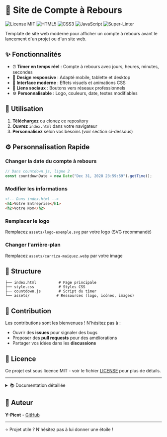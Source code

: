 # 🚀 Site de Compte à Rebours

![License MIT](https://img.shields.io/badge/License-MIT-green.svg?style=flat-square)
![HTML5](https://img.shields.io/badge/HTML5-E34F26?style=flat-square&logo=html5&logoColor=white)
![CSS3](https://img.shields.io/badge/CSS3-1572B6?style=flat-square&logo=css3&logoColor=white)
![JavaScript](https://img.shields.io/badge/JavaScript-F7DF1E?style=flat-square&logo=javascript&logoColor=black)
![Super-Linter](https://github.com/Y-Picot/countdown-site/actions/workflows/super_linter.yml/badge.svg)

Template de site web moderne pour afficher un compte à rebours avant le lancement d'un projet ou d'un site web.

## ✨ Fonctionnalités

- ⏰ **Timer en temps réel** : Compte à rebours avec jours, heures, minutes, secondes
- 📱 **Design responsive** : Adapté mobile, tablette et desktop  
- 🎨 **Interface moderne** : Effets visuels et animations CSS
- 🔗 **Liens sociaux** : Boutons vers réseaux professionnels
- ⚙️ **Personnalisable** : Logo, couleurs, date, textes modifiables

## 🚀 Utilisation

1. **Téléchargez** ou clonez ce repository
2. **Ouvrez** `index.html` dans votre navigateur
3. **Personnalisez** selon vos besoins (voir section ci-dessous)

## ⚙️ Personnalisation Rapide

### Changer la date du compte à rebours
```javascript
// Dans countdown.js, ligne 2
const countdownDate = new Date("Dec 31, 2028 23:59:59").getTime();
```

### Modifier les informations
```html
<!-- Dans index.html -->
<h1>Votre Entreprise</h1>
<h2>Votre Nom</h2>
```

### Remplacer le logo
Remplacez `assets/logo-exemple.svg` par votre logo (SVG recommandé)

### Changer l'arrière-plan  
Remplacez `assets/carriza-maiquez.webp` par votre image

## 📁 Structure

```
├── index.html          # Page principale
├── style.css           # Styles CSS
├── countdown.js        # Script du timer
└── assets/            # Ressources (logo, icônes, images)
```

## 🤝 Contribution

Les contributions sont les bienvenues ! N'hésitez pas à :
- Ouvrir des **issues** pour signaler des bugs
- Proposer des **pull requests** pour des améliorations
- Partager vos idées dans les **discussions**

## 📄 Licence

Ce projet est sous licence MIT - voir le fichier [LICENSE](LICENSE) pour plus de détails.

---

<details>
<summary>📚 Documentation détaillée</summary>

### Technologies utilisées
- **HTML5** : Structure sémantique
- **CSS3** : Flexbox, animations, variables CSS
- **JavaScript Vanilla** : Timer dynamique

### Compatibilité navigateurs
- Chrome 60+, Firefox 55+, Safari 12+, Edge 79+

### Options de déploiement
- **Hébergement statique** : Upload direct sur serveur
- **GitHub Pages** : Activation dans paramètres du repository  
- **Netlify/Vercel** : Déploiement automatique depuis GitHub

### Personnalisation avancée

#### Variables CSS
```css
:root {
  --primary-color: #007bff;
  --accent-color: #28a745;
  --text-color: #ffffff;
}
```

#### Responsive breakpoints
- Mobile : 320px - 768px
- Tablette : 768px - 1024px
- Desktop : 1024px+

#### Structure complète
```
countdown-site/
├── index.html
├── style.css  
├── countdown.js
├── README.md
├── LICENSE
├── .gitignore
└── assets/
    ├── logo-exemple.svg
    ├── carriza-maiquez.webp
    ├── social-linkedin.svg
    ├── social-twitter.svg
    ├── social-github.svg
    └── social-malt.svg
```

</details>

## 👤 Auteur

**Y-Picot** - [GitHub](https://github.com/Y-Picot)

---

⭐ Projet utile ? N'hésitez pas à lui donner une étoile !
